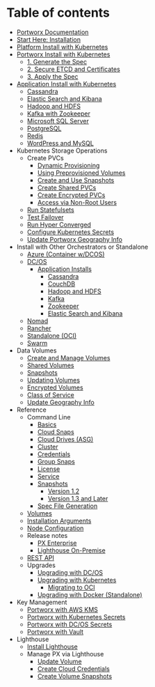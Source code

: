 # Table of contents

* [Portworx Documentation](README.md)
* [Start Here: Installation](start-here-installation.md)
* [Platform Install with Kubernetes](platform-install-with-kubernetes.md)
* [Portworx Install with Kubernetes](portworx-install-with-kubernetes/README.md)
  * [1. Generate the Spec](portworx-install-with-kubernetes/1.-generate-the-spec.md)
  * [2. Secure ETCD and Certificates](portworx-install-with-kubernetes/2.-secure-etcd-and-certificates.md)
  * [3. Apply the Spec](portworx-install-with-kubernetes/3.-apply-the-spec.md)
* [Application Install with Kubernetes](application-install-with-kubernetes/README.md)
  * [Cassandra](application-install-with-kubernetes/cassandra.md)
  * [Elastic Search and Kibana](application-install-with-kubernetes/elastic-search-and-kibana.md)
  * [Hadoop and HDFS](application-install-with-kubernetes/hadoop-and-hdfs.md)
  * [Kafka with Zookeeper](application-install-with-kubernetes/kafka-with-zookeeper.md)
  * [Microsoft SQL Server](application-install-with-kubernetes/microsoft-sql-server.md)
  * [PostgreSQL](application-install-with-kubernetes/postgresql.md)
  * [Redis](application-install-with-kubernetes/redis.md)
  * [WordPress and MySQL](application-install-with-kubernetes/wordpress-and-mysql.md)
* Kubernetes Storage Operations
  * Create PVCs
    * [Dynamic Provisioning](kubernetes-storage-operations/create-pvcs/dynamic-provisioning.md)
    * [Using Preprovisioned Volumes](kubernetes-storage-operations/create-pvcs/using-preprovisioned-volumes.md)
    * [Create and Use Snapshots](kubernetes-storage-operations/create-pvcs/create-and-use-snapshots.md)
    * [Create Shared PVCs](kubernetes-storage-operations/create-pvcs/create-shared-pvcs.md)
    * [Create Encrypted PVCs](kubernetes-storage-operations/create-pvcs/create-encrypted-pvcs.md)
    * [Access via Non-Root Users](kubernetes-storage-operations/create-pvcs/access-via-non-root-users.md)
  * [Run Statefulsets](kubernetes-storage-operations/run-statefulsets.md)
  * [Test Failover](kubernetes-storage-operations/test-failover.md)
  * [Run Hyper Converged](kubernetes-storage-operations/run-hyper-converged.md)
  * [Configure Kubernetes Secrets](kubernetes-storage-operations/configure-kubernetes-secrets.md)
  * [Update Portworx Geography Info](kubernetes-storage-operations/update-portworx-geography-info.md)
* Install with Other Orchestrators or Standalone
  * [Azure \(Container w/DCOS\)](install-with-other-orchestrators-or-standalone/azure-container-w-dcos.md)
  * [DC/OS](install-with-other-orchestrators-or-standalone/dc-os/README.md)
    * [Application Installs](install-with-other-orchestrators-or-standalone/dc-os/application-installs/README.md)
      * [Cassandra](install-with-other-orchestrators-or-standalone/dc-os/application-installs/cassandra.md)
      * [CouchDB](install-with-other-orchestrators-or-standalone/dc-os/application-installs/couchdb.md)
      * [Hadoop and HDFS](install-with-other-orchestrators-or-standalone/dc-os/application-installs/hadoop-and-hdfs.md)
      * [Kafka](install-with-other-orchestrators-or-standalone/dc-os/application-installs/kafka.md)
      * [Zookeeper](install-with-other-orchestrators-or-standalone/dc-os/application-installs/zookeeper.md)
      * [Elastic Search and Kibana](install-with-other-orchestrators-or-standalone/dc-os/application-installs/elastic-search-and-kibana.md)
  * [Nomad](install-with-other-orchestrators-or-standalone/nomad.md)
  * [Rancher](install-with-other-orchestrators-or-standalone/rancher.md)
  * [Standalone \(OCI\)](install-with-other-orchestrators-or-standalone/standalone-oci.md)
  * [Swarm](install-with-other-orchestrators-or-standalone/swarm.md)
* Data Volumes
  * [Create and Manage Volumes](data-volumes/create-and-manage-volumes.md)
  * [Shared Volumes](data-volumes/shared-volumes.md)
  * [Snapshots](data-volumes/snapshots.md)
  * [Updating Volumes](data-volumes/updating-volumes.md)
  * [Encrypted Volumes](data-volumes/encrypted-volumes.md)
  * [Class of Service](data-volumes/class-of-service.md)
  * [Update Geography Info](data-volumes/update-geography-info.md)
* Reference
  * Command Line
    * [Basics](reference/command-line/basics.md)
    * [Cloud Snaps](reference/command-line/cloud-snaps.md)
    * [Cloud Drives \(ASG\)](reference/command-line/cloud-drives-asg.md)
    * [Cluster](reference/command-line/cluster.md)
    * [Credentials](reference/command-line/credentials.md)
    * [Group Snaps](reference/command-line/group-snaps.md)
    * [License](reference/command-line/license.md)
    * [Service](reference/command-line/service.md)
    * [Snapshots](reference/command-line/snapshots/README.md)
      * [Version 1.2](reference/command-line/snapshots/version-1.2.md)
      * [Version 1.3 and Later](reference/command-line/snapshots/version-1.3-and-later.md)
    * [Spec File Generation](reference/command-line/spec-file-generation.md)
  * [Volumes](reference/volumes.md)
  * [Installation Arguments](reference/installation-arguments.md)
  * [Node Configuration](reference/node-configuration.md)
  * Release notes
    * [PX Enterprise](reference/release-notes/px-enterprise.md)
    * [Lighthouse On-Premise](reference/release-notes/lighthouse-on-premise.md)
  * [REST API](reference/rest-api.md)
  * Upgrades
    * [Upgrading with DC/OS](reference/upgrades/dc-os.md)
    * [Upgrading with Kubernetes](reference/upgrades/kubernetes/README.md)
      * [Migrating to OCI](reference/upgrades/kubernetes/migrating-to-oci.md)
    * [Upgrading with Docker \(Standalone\)](reference/upgrades/upgrading-with-docker-standalone.md)
* Key Management
  * [Portworx with AWS KMS](key-management/portworx-with-aws-kms.md)
  * [Portworx with Kubernetes Secrets](key-management/portworx-with-kubernetes-secrets.md)
  * [Portworx with DC/OS Secrets](key-management/portworx-with-dc-os-secrets.md)
  * [Portworx with Vault](key-management/portworx-with-vault.md)
* Lighthouse
  * [Install Lighthouse](lighthouse/install-lighthouse.md)
  * Manage PX via Lighthouse
    * [Update Volume](lighthouse/manage-px-via-lighthouse/update-volume.md)
    * [Create Cloud Credentials](lighthouse/manage-px-via-lighthouse/create-cloud-credentials.md)
    * [Create Volume Snapshots](lighthouse/manage-px-via-lighthouse/create-volume-snapshots.md)

